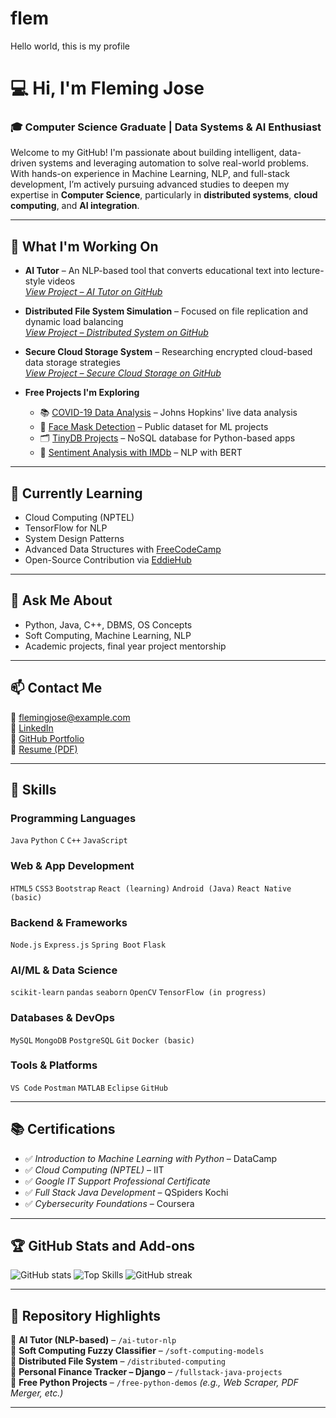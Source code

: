 # flem
Hello world, this is my profile
# 💻 Hi, I'm Fleming Jose  
### 🎓 Computer Science Graduate | Data Systems & AI Enthusiast  

Welcome to my GitHub! I'm passionate about building intelligent, data-driven systems and leveraging automation to solve real-world problems. With hands-on experience in Machine Learning, NLP, and full-stack development, I’m actively pursuing advanced studies to deepen my expertise in **Computer Science**, particularly in **distributed systems**, **cloud computing**, and **AI integration**.

---

## 🔧 What I'm Working On

- **AI Tutor** – An NLP-based tool that converts educational text into lecture-style videos  
  _[View Project – AI Tutor on GitHub](#)_

- **Distributed File System Simulation** – Focused on file replication and dynamic load balancing  
  _[View Project – Distributed System on GitHub](#)_

- **Secure Cloud Storage System** – Researching encrypted cloud-based data storage strategies  
  _[View Project – Secure Cloud Storage on GitHub](#)_

- **Free Projects I'm Exploring**
  - 📚 [COVID-19 Data Analysis](https://github.com/CSSEGISandData/COVID-19) – Johns Hopkins' live data analysis  
  - 🤖 [Face Mask Detection](https://github.com/X-zhangyang/Real-World-Masked-Face-Dataset) – Public dataset for ML projects  
  - 🗂️ [TinyDB Projects](https://github.com/msiemens/tinydb) – NoSQL database for Python-based apps  
  - 🧠 [Sentiment Analysis with IMDb](https://github.com/laxmimerit/IMDB-Movie-reviews-Large-Dataset-Sentiment-Analysis-using-BERT) – NLP with BERT  

---

## 🌱 Currently Learning

- Cloud Computing (NPTEL)
- TensorFlow for NLP
- System Design Patterns
- Advanced Data Structures with [FreeCodeCamp](https://www.freecodecamp.org/)
- Open-Source Contribution via [EddieHub](https://github.com/EddieHubCommunity)

---

## 💬 Ask Me About

- Python, Java, C++, DBMS, OS Concepts  
- Soft Computing, Machine Learning, NLP  
- Academic projects, final year project mentorship  

---

## 📫 Contact Me  

📧 flemingjose@example.com  
🔗 [LinkedIn](https://linkedin.com/in/flemingjose)  
🔗 [GitHub Portfolio](https://github.com/flemingjose)  
📝 [Resume (PDF)](https://github.com/flemingjose/resume/blob/main/FlemingJose_Resume.pdf)

---

## 🧠 Skills

### Programming Languages  
`Java` `Python` `C` `C++` `JavaScript`

### Web & App Development  
`HTML5` `CSS3` `Bootstrap` `React (learning)` `Android (Java)` `React Native (basic)`

### Backend & Frameworks  
`Node.js` `Express.js` `Spring Boot` `Flask`

### AI/ML & Data Science  
`scikit-learn` `pandas` `seaborn` `OpenCV` `TensorFlow (in progress)`

### Databases & DevOps  
`MySQL` `MongoDB` `PostgreSQL` `Git` `Docker (basic)`

### Tools & Platforms  
`VS Code` `Postman` `MATLAB` `Eclipse` `GitHub`  

---

## 📚 Certifications

- ✅ *Introduction to Machine Learning with Python* – DataCamp  
- ✅ *Cloud Computing (NPTEL)* – IIT  
- ✅ *Google IT Support Professional Certificate*  
- ✅ *Full Stack Java Development* – QSpiders Kochi  
- ✅ *Cybersecurity Foundations* – Coursera  

---

## 🏆 GitHub Stats and Add-ons

![GitHub stats](https://github-readme-stats.vercel.app/api?username=fleming002&show_icons=true&theme=radical)
![Top Skills](https://github-readme-stats.vercel.app/api/top-langs/?username=fleming002&layout=compact)
![GitHub streak](https://streak-stats.demolab.com?user=fleming002&theme=dark)

---

## 📂 Repository Highlights  

📌 **AI Tutor (NLP-based)** – `/ai-tutor-nlp`  
📌 **Soft Computing Fuzzy Classifier** – `/soft-computing-models`  
📌 **Distributed File System** – `/distributed-computing`  
📌 **Personal Finance Tracker – Django** – `/fullstack-java-projects`  
📌 **Free Python Projects** – `/free-python-demos` *(e.g., Web Scraper, PDF Merger, etc.)*

---





